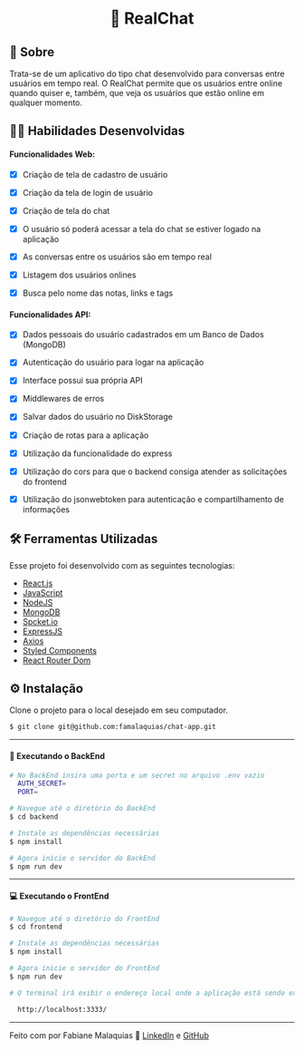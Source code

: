 <h1 align="center">💬 RealChat</h1>


## :page_with_curl: Sobre

Trata-se de um aplicativo do tipo chat desenvolvido para conversas entre usuários em tempo real. 
O RealChat permite que os usuários entre online quando quiser e, também, que veja os usuários que estão online em qualquer momento.


## :man_technologist: Habilidades Desenvolvidas

#### Funcionalidades Web:

- [x] Criação de tela de cadastro de usuário
- [x] Criação da tela de login de usuário
- [x] Criação de tela do chat
- [x] O usuário só poderá acessar a tela do chat se estiver logado na aplicação
- [x] As conversas entre os usuários são em tempo real
- [x] Listagem dos usuários onlines
- [x] Busca pelo nome das notas, links e tags


#### Funcionalidades API:

- [x] Dados pessoais do usuário cadastrados em um Banco de Dados (MongoDB)
- [x] Autenticação do usuário para logar na aplicação
- [x] Interface possui sua própria API
- [x] Middlewares de erros
- [x] Salvar dados do usuário no DiskStorage
- [x] Criação de rotas para a aplicação
- [x] Utilização da funcionalidade do express 
- [x] Utilização do cors para que o backend consiga atender as solicitações do frontend
- [x] Utilização do jsonwebtoken para autenticação e compartilhamento de informações


## :hammer_and_wrench: Ferramentas Utilizadas

Esse projeto foi desenvolvido com as seguintes tecnologias:

- [React.js](https://react.dev/)
- [JavaScript](https://www.javascript.com/)
- [NodeJS](https://nodejs.org/en)
- [MongoDB](https://www.mongodb.com/)
- [Spcket.io](https://socket.io/)
- [ExpressJS](http://expressjs.com/)
- [Axios](https://axios-http.com/)
- [Styled Components](https://styled-components.com/)
- [React Router Dom](https://reactrouter.com/en/main)


## ⚙ Instalação

Clone o projeto para o local desejado em seu computador.

```bash
$ git clone git@github.com:famalaquias/chat-app.git
```

___

#### 🚧 Executando o BackEnd
```bash
# No BackEnd insira uma porta e um secret no arquivo .env vazio
  AUTH_SECRET=
  PORT=

# Navegue até o diretório do BackEnd
$ cd backend

# Instale as dependências necessárias
$ npm install

# Agora inicie o servidor do BackEnd
$ npm run dev
```
___

#### 💻 Executando o FrontEnd
```bash
# Navegue até o diretório do FrontEnd
$ cd frontend

# Instale as dependências necessárias
$ npm install

# Agora inicie o servidor do FrontEnd
$ npm run dev

# O terminal irá exibir o endereço local onde a aplicação está sendo executada. Basta digitar o mesmo endereço em seu navegador preferido. O endereço usado na criação do projeto foi este:

  http://localhost:3333/
```


---

Feito com por Fabiane Malaquias :wave: [LinkedIn](https://www.linkedin.com/in/fabianemalaquias/) e [GitHub](https://github.com/famalaquias)
